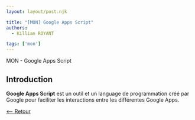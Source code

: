 ```yaml
---
layout: layout/post.njk

title: "[MON] Google Apps Script"
authors:
  - Killian ROYANT

tags: ['mon']
---
```


<!-- début résumé -->

MON - Google Apps Script
<!-- fin résumé -->

## Introduction

**Google Apps Script** est un outil et un language de programmation créé par Google pour faciliter les interactions entre les différentes Google Apps.

[<-- Retour](../)

